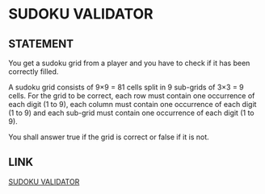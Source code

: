 # SUDOKU VALIDATOR

## STATEMENT

You get a sudoku grid from a player and you have to check if it has been
correctly filled.

A sudoku grid consists of 9×9 = 81 cells split in 9 sub-grids of 3×3 = 9 cells.
For the grid to be correct, each row must contain one occurrence of each digit
(1 to 9), each column must contain one occurrence of each digit (1 to 9) and
each sub-grid must contain one occurrence of each digit (1 to 9).

You shall answer true if the grid is correct or false if it is not.

## LINK

[SUDOKU VALIDATOR](https://www.codingame.com/training/easy/sudoku-validator)
